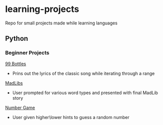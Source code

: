 # learning-projects
Repo for small projects made while learning languages

## Python
### Beginner Projects
[99 Bottles](https://github.com/jordanstoner/learning-projects/tree/main/Python/99-bottles)
 - Prins out the lyrics of the classic song while iterating through a range

[MadLibs](https://github.com/jordanstoner/learning-projects/tree/main/Python/madlibs)
- User prompted for various word types and presented with final MadLib story

[Number Game](https://github.com/jordanstoner/learning-projects/tree/main/Python/number-game)
- User given higher\lower hints to guess a random number
